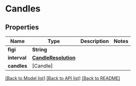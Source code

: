 # Candles

## Properties
Name | Type | Description | Notes
------------ | ------------- | ------------- | -------------
**figi** | **String** |  | 
**interval** | [**CandleResolution**](CandleResolution.md) |  | 
**candles** | [Candle] |  | 

[[Back to Model list]](../README.md#documentation-for-models) [[Back to API list]](../README.md#documentation-for-api-endpoints) [[Back to README]](../README.md)


